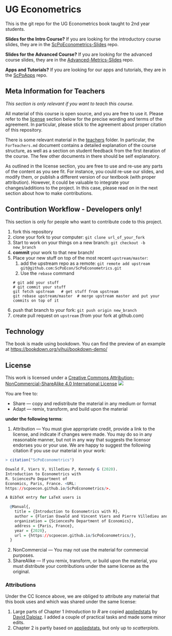 # UG Econometrics

This is the git repo for the UG Econometrics book taught to 2nd year students.

**Slides for the Intro Course?** If you are looking for the introductory course slides, they are in the [ScPoEconometrics-Slides](https://github.com/ScPoEcon/ScPoEconometrics-Slides) repo.

**Slides for the Advanced Course?** If you are looking for the advanced course slides, they are in the [Advanced-Metrics-Slides](https://github.com/ScPoEcon/Advanced-Metrics-slides) repo.

**Apps and Tutorials?** If you are looking for our apps and tutorials, they are in the [ScPoApps](https://github.com/ScPoEcon/ScPoApps) repo.


## Meta Information for Teachers

*This section is only relevant if you want to teach this course.*

All material of this course is open source, and you are free to use it. Please refer to the [license](#license) section below for the precise wording and terms of the agreement. In particular, please stick to the agreement about proper citation of this repository.

There is some relevant material in the [teachers](/teachers) folder. In particular, the `ForTeachers.md` document contains a detailed explanation of the course structure, as well as a section on student feedback from the first iteration of the course. The few other documents in there should be self explanatory.

As outlined in the license section, you are free to use and re-use any parts of the content as you see fit. For instance, you could re-use our slides, and modify them, or publish a different version of our textbook (with proper attribution). However, it could be valuable to integrate your changes/additions to the project. In this case, please read on in the next section about how to make contributions.


## Contribution Workflow - Developers only!

This section is only for people who want to contribute code to this project.

1. fork this repository
1. clone your fork to your computer: `git clone url_of_your_fork`
1. Start to work on your things on a new branch: `git checkout -b new_branch`
1. **commit** your work to that new branch! 
1. Place your new stuff on top of the most recent `upstream/master`:
	1. add the upstream repo as a remote: `git remote add upstream git@github.com:ScPoEcon/ScPoEconometrics.git`
	1. Use the `rebase` command
    ```
    # git add your stuff
    # git commit your stuff
    git fetch upstream   # get stuff from upstream
    git rebase upstream/master  # merge upstream master and put your commits on top of it
    ```
1. push that branch to your fork: `git push origin new_branch`
1. create pull request on `upstream` (from your fork at github.com)


## Technology

The book is made using bookdown.
You can find the preview of an example at https://bookdown.org/yihui/bookdown-demo/


## License

This work is licensed under a [Creative Commons Attribution-NonCommercial-ShareAlike 4.0 International License](http://creativecommons.org/licenses/by-nc-sa/4.0/)
![](images/cc.png)

You are free to:

* Share — copy and redistribute the material in any medium or format
* Adapt — remix, transform, and build upon the material

**under the following terms**:

1. Attribution — You must give appropriate credit, provide a link to the license, and indicate if changes were made. You may do so in any reasonable manner, but not in any way that suggests the licensor endorses you or your use. We are happy to suggest the following citation if you use our material in your work:

```R
> citation("ScPoEconometrics")

Oswald F, Viers V, Villedieu P, Kennedy G (2020).
Introduction to Econometrics with
R. SciencesPo Department of
Economics, Paris, France. <URL:
https://scpoecon.github.io/ScPoEconometrics/>.

A BibTeX entry for LaTeX users is

  @Manual{,
    title = {Introduction to Econometrics with R},
    author = {Florian Oswald and Vincent Viers and Pierre Villedieu and Gustave Kennedi},
    organization = {SciencesPo Department of Economics},
    address = {Paris, France},
    year = {2020},
    url = {https://scpoecon.github.io/ScPoEconometrics/},
  }

```
2. NonCommercial — You may not use the material for commercial purposes.
3. ShareAlike — If you remix, transform, or build upon the material, you must distribute your contributions under the same license as the original.

### Attributions

Under the CC licence above, we are obliged to attribute any material that this book uses and which was shared under the same license:

1. Large parts of Chapter 1 *Introduction to R* are copied  [appliedstats](https://daviddalpiaz.github.io/appliedstats/) by [David Dalpiaz](https://daviddalpiaz.com). I added a couple of practical tasks and made some minor edits. 
1. Chapter 2 is partly based on [appliedstats](https://daviddalpiaz.github.io/appliedstats/), but only up to *scatterplots*.
